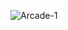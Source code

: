 ![Arcade-1](https://github.com/ian102991/database_project/assets/90548135/b395bd6d-7bfb-4ba1-b1fc-91af2abb43e5)
